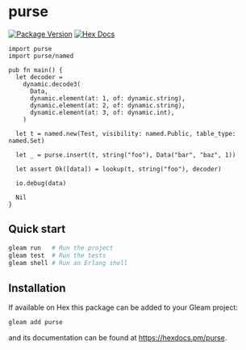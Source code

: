 # purse

[![Package Version](https://img.shields.io/hexpm/v/purse)](https://hex.pm/packages/purse)
[![Hex Docs](https://img.shields.io/badge/hex-docs-ffaff3)](https://hexdocs.pm/purse/)

```gleam
import purse
import purse/named

pub fn main() {
  let decoder =
    dynamic.decode3(
      Data,
      dynamic.element(at: 1, of: dynamic.string),
      dynamic.element(at: 2, of: dynamic.string),
      dynamic.element(at: 3, of: dynamic.int),
    )

  let t = named.new(Test, visibility: named.Public, table_type: named.Set)

  let _ = purse.insert(t, string("foo"), Data("bar", "baz", 1))

  let assert Ok([data]) = lookup(t, string("foo"), decoder)

  io.debug(data)

  Nil
}
```

## Quick start

```sh
gleam run   # Run the project
gleam test  # Run the tests
gleam shell # Run an Erlang shell
```

## Installation

If available on Hex this package can be added to your Gleam project:

```sh
gleam add purse
```

and its documentation can be found at <https://hexdocs.pm/purse>.
